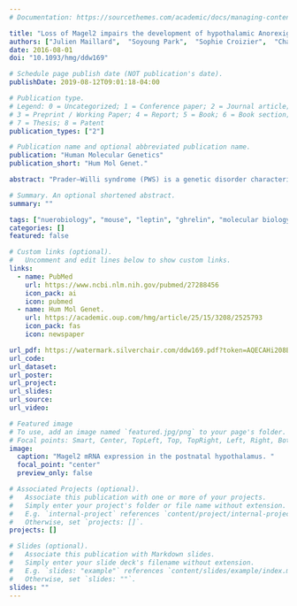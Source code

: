 ```yaml
---
# Documentation: https://sourcethemes.com/academic/docs/managing-content/

title: "Loss of Magel2 impairs the development of hypothalamic Anorexigenic circuits"
authors: ["Julien Maillard",  "Soyoung Park",  "Sophie Croizier",  "Charlotte Vanacker",  "Joshua H. Cook",  "Vincent Prevot", "Maithe Tauber",  "Sebastien G. Bouret"]
date: 2016-08-01
doi: "10.1093/hmg/ddw169"

# Schedule page publish date (NOT publication's date).
publishDate: 2019-08-12T09:01:18-04:00

# Publication type.
# Legend: 0 = Uncategorized; 1 = Conference paper; 2 = Journal article;
# 3 = Preprint / Working Paper; 4 = Report; 5 = Book; 6 = Book section;
# 7 = Thesis; 8 = Patent
publication_types: ["2"]

# Publication name and optional abbreviated publication name.
publication: "Human Molecular Genetics"
publication_short: "Hum Mol Genet."

abstract: "Prader–Willi syndrome (PWS) is a genetic disorder characterized by a variety of physiological and behavioral dysregulations, including hyperphagia, a condition that can lead to life-threatening obesity. Feeding behavior is a highly complex process with multiple feedback loops that involve both peripheral and central systems. The arcuate nucleus of the hypothalamus (ARH) is critical for the regulation of homeostatic processes including feeding, and this nucleus develops during neonatal life under of the influence of both environmental and genetic factors. Although much attention has focused on the metabolic and behavioral outcomes of PWS, an understanding of its effects on the development of hypothalamic circuits remains elusive. Here, we show that mice lacking *Magel2*, one of the genes responsible for the etiology of PWS, display an abnormal development of ARH axonal projections. Notably, the density of anorexigenic $\\alpha$-melanocyte-stimulating hormone axons was reduced in adult *Magel2* -null mice, while the density of orexigenic agouti-related peptide fibers in the mutant mice appeared identical to that in control mice. On the basis of previous findings showing a pivotal role for metabolic hormones in hypothalamic development, we also measured leptin and ghrelin levels in *Magel2* -null and control neonates and found that mutant mice have normal leptin and ghrelin levels. In vitro experiments show that *Magel2* directly promotes axon growth. Together, these findings suggest that a loss of *Magel2* leads to the disruption of hypothalamic feeding circuits, an effect that appears to be independent of the neurodevelopmental effects of leptin and ghrelin and likely involves a direct neurotrophic effect of *Magel2*."

# Summary. An optional shortened abstract.
summary: ""

tags: ["nuerobiology", "mouse", "leptin", "ghrelin", "molecular biology"]
categories: []
featured: false

# Custom links (optional).
#   Uncomment and edit lines below to show custom links.
links:
  - name: PubMed
    url: https://www.ncbi.nlm.nih.gov/pubmed/27288456
    icon_pack: ai
    icon: pubmed
  - name: Hum Mol Genet.
    url: https://academic.oup.com/hmg/article/25/15/3208/2525793
    icon_pack: fas
    icon: newspaper

url_pdf: https://watermark.silverchair.com/ddw169.pdf?token=AQECAHi208BE49Ooan9kkhW_Ercy7Dm3ZL_9Cf3qfKAc485ysgAAAj0wggI5BgkqhkiG9w0BBwagggIqMIICJgIBADCCAh8GCSqGSIb3DQEHATAeBglghkgBZQMEAS4wEQQMvPpzwz_vIN1nDY1yAgEQgIIB8JrDUhTar2hDYV6LQSlizg0zCfJlxDI6o7EoURhM4mGDySWqi0zteSPkbCgdEdi9lN9Y-TwNMiBjGAIhsnWcXWTNs3lGKWm6alr4imA7yA4T7RcVoAUWaNM8zqP4frRO5E-UjSfB3aJ1TAa6K41nzp0lKparDaD3b30DzLJ2N9xX23qotNW_iHvOCVeyxNhgTLHfUKXXvmhYM6Ov3GDeuV-3trhZ4crJkj4VyJFutBxgH7j1rcuepN7S0VGUh1REtpIGwf6InTUuqFUqIqSsMG-NTli82Kj423pPAuzFFo7MKALBPbR0XXYuKtsk_TwsWj4DTOmNH6I3XkgNeZpbSrZ-NORL_0HKBlSj7VXUdDPICQDXuVJxxz0dKhcM0qEtSQdDfQrpUhQz0q4IQUAUefpGCO5-VsyI6X6KvL4jdl0OKUtdAGlydolco8PuOMSdDCYnPp9tpG98N6NEodumDLbfTcwnJ-aclPOYVC3FQCbEtgD7t_FhTfocibdzI3W92m1fQ6VIsHj9GapFLr0fpPqiayRbkP0Px7CtKfULwY7B7BXmTYONWgrsGwWXkZUSYjYk9oU1j-tQtLW3wisfwwgttyV0uz7haQ8FJ6QEG1ros6wHjyQDXZ5Ru1zsyQdmq3LdBI6Tznb7yCSyDhgRtz4
url_code:
url_dataset:
url_poster:
url_project:
url_slides:
url_source:
url_video:

# Featured image
# To use, add an image named `featured.jpg/png` to your page's folder. 
# Focal points: Smart, Center, TopLeft, Top, TopRight, Left, Right, BottomLeft, Bottom, BottomRight.
image:
  caption: "Magel2 mRNA expression in the postnatal hypothalamus. "
  focal_point: "center"
  preview_only: false

# Associated Projects (optional).
#   Associate this publication with one or more of your projects.
#   Simply enter your project's folder or file name without extension.
#   E.g. `internal-project` references `content/project/internal-project/index.md`.
#   Otherwise, set `projects: []`.
projects: []

# Slides (optional).
#   Associate this publication with Markdown slides.
#   Simply enter your slide deck's filename without extension.
#   E.g. `slides: "example"` references `content/slides/example/index.md`.
#   Otherwise, set `slides: ""`.
slides: ""
---
```

